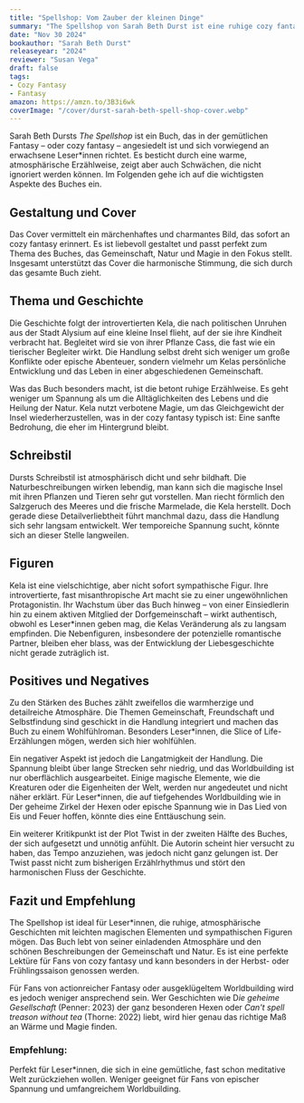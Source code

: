```yaml
---
title: "Spellshop: Vom Zauber der kleinen Dinge"
summary: "The Spellshop von Sarah Beth Durst ist eine ruhige cozy fantasy über die introvertierte Kela, die sich in einer kleinen Dorfgemeinschaft neu findet. Das Buch besticht durch Atmosphäre, aber es mangelt an Spannung und tiefem Worldbuilding."
date: "Nov 30 2024"
bookauthor: "Sarah Beth Durst"
releaseyear: "2024"
reviewer: "Susan Vega"
draft: false
tags:
- Cozy Fantasy
- Fantasy
amazon: https://amzn.to/3B3i6wk
coverImage: "/cover/durst-sarah-beth-spell-shop-cover.webp"
---
```


Sarah Beth Dursts *The Spellshop* ist ein Buch, das in der gemütlichen Fantasy – oder cozy fantasy – angesiedelt ist und sich vorwiegend an erwachsene Leser*innen richtet. Es besticht durch eine warme, atmosphärische Erzählweise, zeigt aber auch Schwächen, die nicht ignoriert werden können. Im Folgenden gehe ich auf die wichtigsten Aspekte des Buches ein.

## Gestaltung und Cover
Das Cover vermittelt ein märchenhaftes und charmantes Bild, das sofort an cozy fantasy erinnert. Es ist liebevoll gestaltet und passt perfekt zum Thema des Buches, das Gemeinschaft, Natur und Magie in den Fokus stellt. Insgesamt unterstützt das Cover die harmonische Stimmung, die sich durch das gesamte Buch zieht.

## Thema und Geschichte
Die Geschichte folgt der introvertierten Kela, die nach politischen Unruhen aus der Stadt Alysium auf eine kleine Insel flieht, auf der sie ihre Kindheit verbracht hat. Begleitet wird sie von ihrer Pflanze Cass, die fast wie ein tierischer Begleiter wirkt. Die Handlung selbst dreht sich weniger um große Konflikte oder epische Abenteuer, sondern vielmehr um Kelas persönliche Entwicklung und das Leben in einer abgeschiedenen Gemeinschaft.

Was das Buch besonders macht, ist die betont ruhige Erzählweise. Es geht weniger um Spannung als um die Alltäglichkeiten des Lebens und die Heilung der Natur. Kela nutzt verbotene Magie, um das Gleichgewicht der Insel wiederherzustellen, was in der cozy fantasy typisch ist: Eine sanfte Bedrohung, die eher im Hintergrund bleibt.

## Schreibstil
Dursts Schreibstil ist atmosphärisch dicht und sehr bildhaft. Die Naturbeschreibungen wirken lebendig, man kann sich die magische Insel mit ihren Pflanzen und Tieren sehr gut vorstellen. Man riecht förmlich den Salzgeruch des Meeres und die frische Marmelade, die Kela herstellt. Doch gerade diese Detailverliebtheit führt manchmal dazu, dass die Handlung sich sehr langsam entwickelt. Wer temporeiche Spannung sucht, könnte sich an dieser Stelle langweilen.

## Figuren
Kela ist eine vielschichtige, aber nicht sofort sympathische Figur. Ihre introvertierte, fast misanthropische Art macht sie zu einer ungewöhnlichen Protagonistin. Ihr Wachstum über das Buch hinweg – von einer Einsiedlerin hin zu einem aktiven Mitglied der Dorfgemeinschaft – wirkt authentisch, obwohl es Leser*innen geben mag, die Kelas Veränderung als zu langsam empfinden. Die Nebenfiguren, insbesondere der potenzielle romantische Partner, bleiben eher blass, was der Entwicklung der Liebesgeschichte nicht gerade zuträglich ist.

## Positives und Negatives
Zu den Stärken des Buches zählt zweifellos die warmherzige und detailreiche Atmosphäre. Die Themen Gemeinschaft, Freundschaft und Selbstfindung sind geschickt in die Handlung integriert und machen das Buch zu einem Wohlfühlroman. Besonders Leser*innen, die Slice of Life-Erzählungen mögen, werden sich hier wohlfühlen.

Ein negativer Aspekt ist jedoch die Langatmigkeit der Handlung. Die Spannung bleibt über lange Strecken sehr niedrig, und das Worldbuilding ist nur oberflächlich ausgearbeitet. Einige magische Elemente, wie die Kreaturen oder die Eigenheiten der Welt, werden nur angedeutet und nicht näher erklärt. Für Leser*innen, die auf tiefgehendes Worldbuilding wie in Der geheime Zirkel der Hexen oder epische Spannung wie in Das Lied von Eis und Feuer hoffen, könnte dies eine Enttäuschung sein.

Ein weiterer Kritikpunkt ist der Plot Twist in der zweiten Hälfte des Buches, der sich aufgesetzt und unnötig anfühlt. Die Autorin scheint hier versucht zu haben, das Tempo anzuziehen, was jedoch nicht ganz gelungen ist. Der Twist passt nicht zum bisherigen Erzählrhythmus und stört den harmonischen Fluss der Geschichte.

## Fazit und Empfehlung
The Spellshop ist ideal für Leser*innen, die ruhige, atmosphärische Geschichten mit leichten magischen Elementen und sympathischen Figuren mögen. Das Buch lebt von seiner einladenden Atmosphäre und den schönen Beschreibungen der Gemeinschaft und Natur. Es ist eine perfekte Lektüre für Fans von cozy fantasy und kann besonders in der Herbst- oder Frühlingssaison genossen werden.

Für Fans von actionreicher Fantasy oder ausgeklügeltem Worldbuilding wird es jedoch weniger ansprechend sein. Wer Geschichten wie D*ie geheime Gesellschaft* (Penner: 2023) der ganz besonderen Hexen oder *Can't spell treason without tea* (Thorne: 2022) liebt, wird hier genau das richtige Maß an Wärme und Magie finden.

### Empfehlung: 
Perfekt für Leser*innen, die sich in eine gemütliche, fast schon meditative Welt zurückziehen wollen. Weniger geeignet für Fans von epischer Spannung und umfangreichem Worldbuilding.
